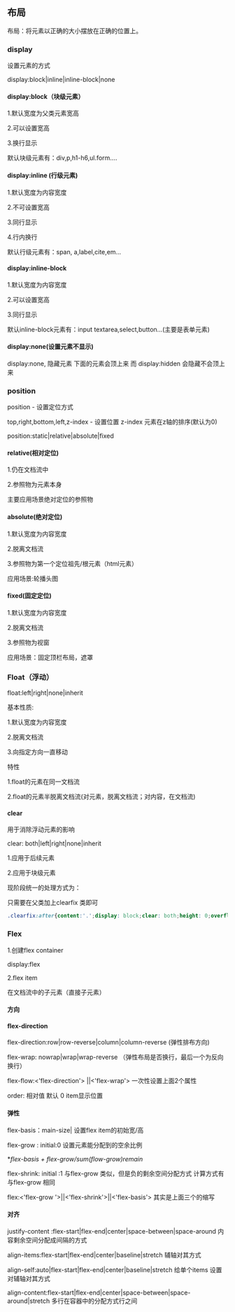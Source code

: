 ## 布局

布局：将元素以正确的大小摆放在正确的位置上。

### display

设置元素的方式

display:block|inline|inline-block|none

#### display:block（块级元素）

1.默认宽度为父类元素宽高

2.可以设置宽高

3.换行显示

默认块级元素有：div,p,h1-h6,ul.form….

#### display:inline (行级元素)

1.默认宽度为内容宽度

2.不可设置宽高

3.同行显示

4.行内换行

默认行级元素有：span, a,label,cite,em...

#### display:inline-block

1.默认宽度为内容宽度

2.可以设置宽高

3.同行显示

默认inline-block元素有：input textarea,select,button…(主要是表单元素)

#### display:none(设置元素不显示)

display:none, 隐藏元素 下面的元素会顶上来 而 display:hidden 会隐藏不会顶上来

### position

position - 设置定位方式

top,right,bottom,left,z-index - 设置位置      z-index 元素在z轴的排序(默认为0)

position:static|relative|absolute|fixed

#### relative(相对定位)

1.仍在文档流中

2.参照物为元素本身

主要应用场景绝对定位的参照物

#### absolute(绝对定位)

1.默认宽度为内容宽度

2.脱离文档流

3.参照物为第一个定位祖先/根元素（html元素）

应用场景:轮播头图

#### fixed(固定定位)

1.默认宽度为内容宽度

2.脱离文档流

3.参照物为视窗

应用场景：固定顶栏布局，遮罩

### Float（浮动）

float:left|right|none|inherit

基本性质:

1.默认宽度为内容宽度

2.脱离文档流

3.向指定方向一直移动

特性

1.float的元素在同一文档流

2.float的元素半脱离文档流(对元素，脱离文档流；对内容，在文档流)

#### clear

用于消除浮动元素的影响

clear: both|left|right|none|inherit

1.应用于后续元素

2.应用于块级元素 

现阶段统一的处理方式为：

只需要在父类加上clearfix 类即可

```Css
.clearfix:after{content:'.';display: block;clear: both;height: 0;overflow: hidden;visibility: hidden;}
```

### Flex

1.创建flex container

display:flex

2.flex item

在文档流中的子元素（直接子元素）

#### 方向

#### flex-direction

flex-direction:row|row-reverse|column|column-reverse (弹性排布方向)

flex-wrap: nowrap|wrap|wrap-reverse （弹性布局是否换行，最后一个为反向换行）

flex-flow:<'flex-direction'> ||<'flex-wrap'>  一次性设置上面2个属性

order:<interger> 相对值 默认 0 item显示位置

#### 弹性

flex-basis：main-size|<width> 设置flex item的初始宽/高

flex-grow :<number>   initial:0  设置元素能分配到的空余比例

**flex-basis + flex-grow/sum(flow-grow)*remain** 

flex-shrink:<number> initial :1   与flex-grow 类似，但是负的剩余空间分配方式 计算方式有与flex-grow 相同

flex:<'flex-grow '>||<'flex-shrink'>||<'flex-basis'> 其实是上面三个的缩写

#### 对齐

justify-content :flex-start|flex-end|center|space-between|space-around  内容剩余空间分配成间隔的方式

align-items:flex-start|flex-end|center|baseline|stretch 辅轴对其方式

align-self:auto|flex-start|flex-end|center|baseline|stretch 给单个items 设置对辅轴对其方式

align-content:flex-start|flex-end|center|space-between|space-around|stretch  多行在容器中的分配方式行之间

